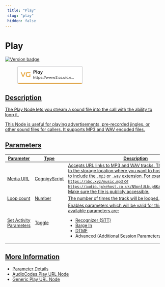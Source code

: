 ```yaml
---
 title: "Play" 
 slug: "play" 
 hidden: false 
---
```


# Play

<a href="../../../../../release-notes/4.64.md" /><img src="https://img.shields.io/badge/Updated in-v4.64-blue.svg" alt="Version badge" />

<figure>
  <img class="image-center" src="../../../../../../static/img/_assets/ai/resource/node-reference/vg/play.png" width="50%" />
</figure>

## Description

The Play Node lets you stream a sound file into the call with the ability to loop it.

This Node is useful for playing advertisements, pre-recorded jingles, or other sound files for callers. It supports MP3 and WAV encoded files.

## Parameters

| Parameter               | Type          | Description                                                                                                                                                                                                                                                                                                                                                                        |
|-------------------------|---------------|------------------------------------------------------------------------------------------------------------------------------------------------------------------------------------------------------------------------------------------------------------------------------------------------------------------------------------------------------------------------------------|
| Media URL               | CognigyScript | Accepts URL links to MP3 and WAV tracks. The URL should point to the storage location where you want to host it and doesn't need to include the `.mp3` or `.wav` extension. For example, `https://abc.xyz/music.mp3` or `https://audio.jukehost.co.uk/N5pnlULbup8KabGRE7dsGwHTeIZAwWdr`. Make sure the file is publicly accessible.                                                |
| Loop count              | Number        | The number of times the track will be looped.                                                                                                                                                                                                                                                                                                                                      |
| Set Activity Parameters | Toggle        | Enables parameters which will be valid for this activity only. The available parameters are: <ul><li>[Recognizer (STT)](../voice-gateway/parameter-details.md)</li><li>[Barge In](../voice-gateway/parameter-details.md)</li><li>[DTMF](../voice-gateway/parameter-details.md)</li><li>[Advanced (Additional Session Parameters)](../voice-gateway/parameter-details.md)</li></ul> |

## More Information

- [Parameter Details](../voice-gateway/parameter-details.md)
- [AudioCodes Play URL Node](../audiocodes//play-url.md)
- [Generic Play URL Node](../generic//play-url.md)
